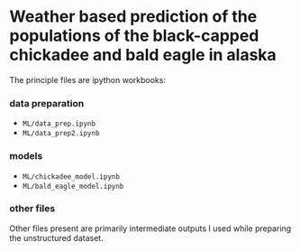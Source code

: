 # Weather based prediction of the populations of the black-capped chickadee and bald eagle in alaska

The principle files are ipython workbooks:

### data preparation

* `ML/data_prep.ipynb`
* `ML/data_prep2.ipynb`

### models

* `ML/chickadee_model.ipynb`
* `ML/bald_eagle_model.ipynb`

### other files

Other files present are primarily intermediate outputs I used while preparing the unstructured dataset.
